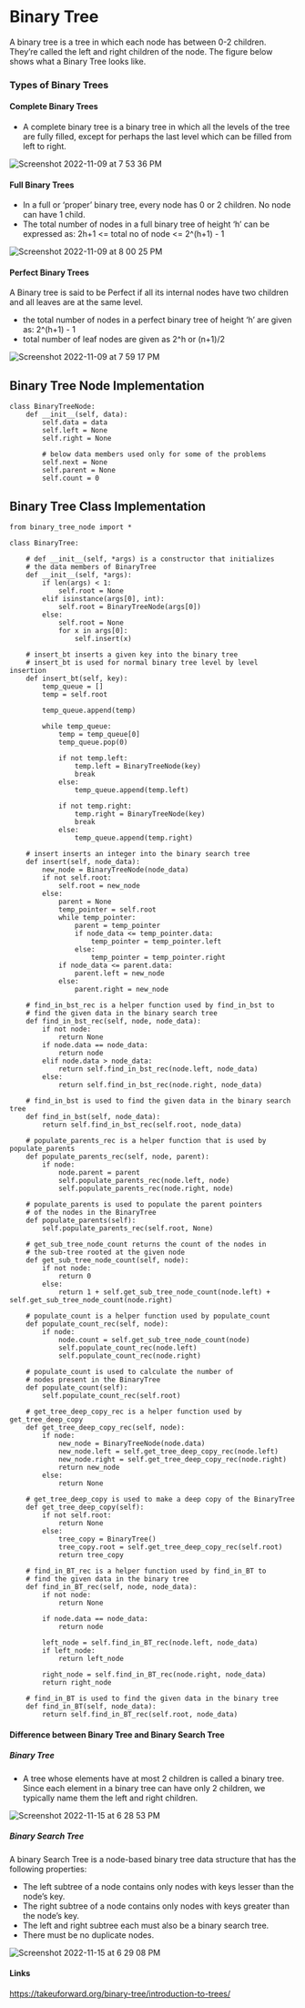 # Binary Tree

A binary tree is a tree in which each node has between 0-2 children. They’re called the left and right children of the node. 
The figure below shows what a Binary Tree looks like.

### Types of Binary Trees
#### Complete Binary Trees
- A complete binary tree is a binary tree in which all the levels of the tree are fully filled, except for perhaps the last level which can be filled from left to right.

![Screenshot 2022-11-09 at 7 53 36 PM](https://user-images.githubusercontent.com/22169012/200855308-b78ac671-8323-4e2c-819a-444af9aff56b.png)

#### Full Binary Trees
- In a full or ‘proper’ binary tree, every node has 0 or 2 children. No node can have 1 child.
- The total number of nodes in a full binary tree of height ‘h’ can be expressed as: 2h+1 <= total no of node <= 2^(h+1) - 1

![Screenshot 2022-11-09 at 8 00 25 PM](https://user-images.githubusercontent.com/22169012/200856981-42d37cfb-1a50-4fe2-a79d-988df3e30cca.png)


#### Perfect Binary Trees
A Binary tree is said to be Perfect if all its internal nodes have two children and all leaves are at the same level. 
- the total number of nodes in a perfect binary tree of height ‘h’ are given as: 2^(h+1) - 1
- total number of leaf nodes are given as 2^h or (n+1)/2

![Screenshot 2022-11-09 at 7 59 17 PM](https://user-images.githubusercontent.com/22169012/200856737-bcc182bd-da27-4dc2-8c21-e3f0ff26db34.png)


## Binary Tree Node Implementation
```
class BinaryTreeNode:
    def __init__(self, data):
        self.data = data
        self.left = None
        self.right = None

        # below data members used only for some of the problems
        self.next = None
        self.parent = None
        self.count = 0
```

## Binary Tree Class Implementation
```
from binary_tree_node import *

class BinaryTree:

    # def __init__(self, *args) is a constructor that initializes 
    # the data members of BinaryTree
    def __init__(self, *args):
        if len(args) < 1:
            self.root = None
        elif isinstance(args[0], int):
            self.root = BinaryTreeNode(args[0])
        else:
            self.root = None
            for x in args[0]:
                self.insert(x)

    # insert_bt inserts a given key into the binary tree
    # insert_bt is used for normal binary tree level by level insertion
    def insert_bt(self, key):
        temp_queue = []
        temp = self.root

        temp_queue.append(temp)

        while temp_queue:
            temp = temp_queue[0]
            temp_queue.pop(0)

            if not temp.left:
                temp.left = BinaryTreeNode(key)
                break
            else:
                temp_queue.append(temp.left)

            if not temp.right:
                temp.right = BinaryTreeNode(key)
                break
            else:
                temp_queue.append(temp.right)

    # insert inserts an integer into the binary search tree
    def insert(self, node_data):
        new_node = BinaryTreeNode(node_data)
        if not self.root:
            self.root = new_node
        else:
            parent = None
            temp_pointer = self.root
            while temp_pointer:
                parent = temp_pointer
                if node_data <= temp_pointer.data:
                    temp_pointer = temp_pointer.left
                else:
                    temp_pointer = temp_pointer.right
            if node_data <= parent.data:
                parent.left = new_node
            else:
                parent.right = new_node

    # find_in_bst_rec is a helper function used by find_in_bst to 
    # find the given data in the binary search tree
    def find_in_bst_rec(self, node, node_data):
        if not node:
            return None
        if node.data == node_data:
            return node
        elif node.data > node_data:
            return self.find_in_bst_rec(node.left, node_data)
        else:
            return self.find_in_bst_rec(node.right, node_data)

    # find_in_bst is used to find the given data in the binary search tree
    def find_in_bst(self, node_data):
        return self.find_in_bst_rec(self.root, node_data)

    # populate_parents_rec is a helper function that is used by populate_parents
    def populate_parents_rec(self, node, parent):
        if node:
            node.parent = parent
            self.populate_parents_rec(node.left, node)
            self.populate_parents_rec(node.right, node)

    # populate_parents is used to populate the parent pointers 
    # of the nodes in the BinaryTree
    def populate_parents(self):
        self.populate_parents_rec(self.root, None)

    # get_sub_tree_node_count returns the count of the nodes in 
    # the sub-tree rooted at the given node
    def get_sub_tree_node_count(self, node):
        if not node:
            return 0
        else:
            return 1 + self.get_sub_tree_node_count(node.left) + self.get_sub_tree_node_count(node.right)

    # populate_count is a helper function used by populate_count 
    def populate_count_rec(self, node):
        if node:
            node.count = self.get_sub_tree_node_count(node)
            self.populate_count_rec(node.left)
            self.populate_count_rec(node.right)

    # populate_count is used to calculate the number of 
    # nodes present in the BinaryTree
    def populate_count(self):
        self.populate_count_rec(self.root)

    # get_tree_deep_copy_rec is a helper function used by get_tree_deep_copy
    def get_tree_deep_copy_rec(self, node):
        if node:
            new_node = BinaryTreeNode(node.data)
            new_node.left = self.get_tree_deep_copy_rec(node.left)
            new_node.right = self.get_tree_deep_copy_rec(node.right)
            return new_node
        else:
            return None

    # get_tree_deep_copy is used to make a deep copy of the BinaryTree
    def get_tree_deep_copy(self):
        if not self.root:
            return None
        else:
            tree_copy = BinaryTree()
            tree_copy.root = self.get_tree_deep_copy_rec(self.root)
            return tree_copy

    # find_in_BT_rec is a helper function used by find_in_BT to
    # find the given data in the binary tree 
    def find_in_BT_rec(self, node, node_data):
        if not node:
            return None

        if node.data == node_data:
            return node

        left_node = self.find_in_BT_rec(node.left, node_data)
        if left_node:
            return left_node

        right_node = self.find_in_BT_rec(node.right, node_data)
        return right_node
    
    # find_in_BT is used to find the given data in the binary tree
    def find_in_BT(self, node_data):
        return self.find_in_BT_rec(self.root, node_data)
```


#### Difference between Binary Tree and Binary Search Tree

##### Binary Tree
- A tree whose elements have at most 2 children is called a binary tree. Since each element in a binary tree can have only 2 children, we typically name them the left and right children. 

![Screenshot 2022-11-15 at 6 28 53 PM](https://user-images.githubusercontent.com/22169012/201925503-63b42764-bc7d-4453-99b5-c381fd901679.png)


##### Binary Search Tree
A binary Search Tree is a node-based binary tree data structure that has the following properties:  

- The left subtree of a node contains only nodes with keys lesser than the node’s key.
- The right subtree of a node contains only nodes with keys greater than the node’s key.
- The left and right subtree each must also be a binary search tree.
- There must be no duplicate nodes.

![Screenshot 2022-11-15 at 6 29 08 PM](https://user-images.githubusercontent.com/22169012/201925563-92af8e52-be36-4068-97c2-e855b7abda0d.png)



#### Links
https://takeuforward.org/binary-tree/introduction-to-trees/

